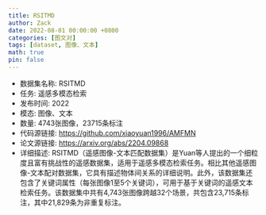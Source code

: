 ```yaml
---
title: RSITMD
author: Zack
date: 2022-08-01 00:00:00 +0800
categories: [图文对]
tags: [dataset, 图像、文本]
math: true
pin: false
---
```

- 数据集名称: RSITMD
- 任务: 遥感多模态检索
- 发布时间: 2022
- 模态: 图像、文本
- 数量: 4743张图像，23715条标注
- 代码源链接: https://github.com/xiaoyuan1996/AMFMN
- 论文源链接: https://arxiv.org/abs/2204.09868
- 详细描述: RSITMD（遥感图像-文本匹配数据集）是Yuan等人提出的一个细粒度且富有挑战性的遥感数据集，适用于遥感多模态检索任务。相比其他遥感图像-文本配对数据集，它具有描述物体间关系的详细说明。此外，该数据集还包含了关键词属性（每张图像1至5个关键词），可用于基于关键词的遥感文本检索任务。该数据集中共有4,743张图像跨越32个场景，共包含23,715条标注，其中21,829条为非重复标注。
